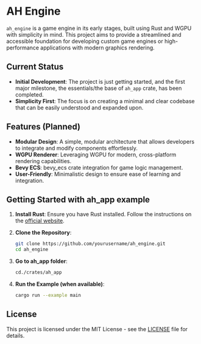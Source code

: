 # AH Engine

`ah_engine` is a game engine in its early stages, built using Rust and WGPU with simplicity in mind. This project aims to provide a streamlined and accessible foundation for developing custom game engines or high-performance applications with modern graphics rendering.

## Current Status

- **Initial Development**: The project is just getting started, and the first major milestone, the essentials/the base of `ah_app` crate, has been completed.
- **Simplicity First**: The focus is on creating a minimal and clear codebase that can be easily understood and expanded upon.

## Features (Planned)

- **Modular Design**: A simple, modular architecture that allows developers to integrate and modify components effortlessly.
- **WGPU Renderer**: Leveraging WGPU for modern, cross-platform rendering capabilities.
- **Bevy ECS**: bevy_ecs crate integration for game logic management.
- **User-Friendly**: Minimalistic design to ensure ease of learning and integration.

## Getting Started  with ah_app example

1. **Install Rust**: Ensure you have Rust installed. Follow the instructions on the [official website](https://www.rust-lang.org/).
   
2. **Clone the Repository**:
    ```bash
    git clone https://github.com/yourusername/ah_engine.git
    cd ah_engine
    
    ```

3. **Go to ah_app folder**:
    ```bash
    cd./crates/ah_app
    ```

4. **Run the Example (when available)**:
    ```bash
    cargo run --example main
    ```

## License

This project is licensed under the MIT License - see the [LICENSE](LICENSE) file for details.
